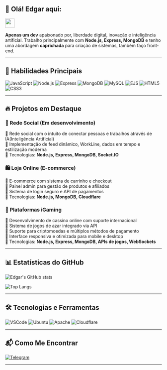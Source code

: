 ## 👋 Olá! Edgar aqui:

<img src="https://media.giphy.com/media/hvRJCLFzcasrR4ia7z/giphy.gif" width="30px">

 **Apenas um dev** apaixonado por, liberdade digital, inovação e inteligência artificial. Trabalho principalmente com **Node.js, Express, MongoDB** e tenho uma abordagem **caprichada** para criação de sistemas, também faço front-end.

---

## 🚀 Habilidades Principais

![JavaScript](https://img.shields.io/badge/JavaScript-F7DF1E?style=for-the-badge&logo=javascript&logoColor=black)
![Node.js](https://img.shields.io/badge/Node.js-339933?style=for-the-badge&logo=node.js&logoColor=white)
![Express](https://img.shields.io/badge/Express-000000?style=for-the-badge&logo=express&logoColor=white)
![MongoDB](https://img.shields.io/badge/MongoDB-4EA94B?style=for-the-badge&logo=mongodb&logoColor=white)
![MySQL](https://img.shields.io/badge/MySQL-4479A1?style=for-the-badge&logo=mysql&logoColor=white)
![EJS](https://img.shields.io/badge/EJS-FFCA28?style=for-the-badge&logo=javascript&logoColor=black)
![HTML5](https://img.shields.io/badge/HTML5-E34F26?style=for-the-badge&logo=html5&logoColor=white)
![CSS3](https://img.shields.io/badge/CSS3-1572B6?style=for-the-badge&logo=css3&logoColor=white)

---

## 🔥 Projetos em Destaque

### **📌 Rede Social (Em desenvolvimento)**  
🔹 Rede social com o intuito de conectar pessoas e trabalhos através de IA(Inteligência Artificial)   
🔹 Implementação de feed dinâmico, WorkLine, dados em tempo e estilização moderna  
🔹 Tecnologias: **Node.js, Express, MongoDB, Socket.IO**

### **🛍️ Loja Online (E-commerce)**  
🔹 E-commerce com sistema de carrinho e checkout  
🔹 Painel admin para gestão de produtos e afiliados  
🔹 Sistema de login seguro e API de pagamentos  
🔹 Tecnologias: **Node.js, MongoDB, Cloudflare**

### **🎰 Plataformas iGaming**   
🔹 Desenvolvimento de cassino online com suporte internacional  
🔹 Sistema de jogos de azar integrado via API  
🔹 Suporte para criptomoedas e múltiplos métodos de pagamento  
🔹 Interface responsiva e otimizada para mobile e desktop  
🔹 Tecnologias: **Node.js, Express, MongoDB, APIs de jogos, WebSockets**

---

## 📊 Estatísticas do GitHub

![Edgar's GitHub stats](https://github-readme-stats.vercel.app/api?username=edgarzzin&show_icons=true&theme=radical)

![Top Langs](https://github-readme-stats.vercel.app/api/top-langs/?username=edgarzzin&layout=compact&theme=radical)

---

## 🛠️ Tecnologias e Ferramentas

![VSCode](https://img.shields.io/badge/VS%20Code-007ACC?style=for-the-badge&logo=visual-studio-code&logoColor=white)
![Ubuntu](https://img.shields.io/badge/Ubuntu-E95420?style=for-the-badge&logo=ubuntu&logoColor=white)
![Apache](https://img.shields.io/badge/Apache-D22128?style=for-the-badge&logo=apache&logoColor=white)
![Cloudflare](https://img.shields.io/badge/Cloudflare-F38020?style=for-the-badge&logo=cloudflare&logoColor=white)

---

## 📬 Como Me Encontrar

[![Telegram](https://img.shields.io/badge/telegram-0A66C2?style=for-the-badge&logo=telegram&logoColor=white)](https://t.me/edgarzzin/)

---
